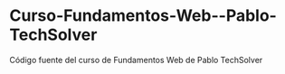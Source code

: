 # Curso-Fundamentos-Web--Pablo-TechSolver
Código fuente del curso de Fundamentos Web de Pablo TechSolver
